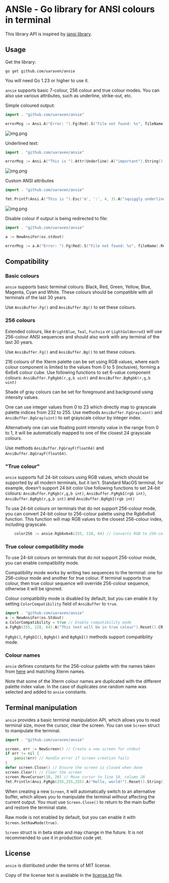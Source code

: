 # ANSIe - Go library for ANSI colours in terminal

This library API is inspired by [jansi library](https://github.com/fusesource/jansi).

## Usage

Get the library:

    go get github.com/uaraven/ansie

You will need Go 1.23 or higher to use it.

`ansie` supports basic 7-colour, 256 colour and true colour modes. You can also use various attributes, such as underline, strike-out, etc.

Simple coloured output:

```go
import . "github.com/uaraven/ansie"

errorMsg := Ansi.A("Error: ").Fg(Red).S("File not found: %s", fileName).Reset().A("Try a different name").String()
```

![img.png](images/img1.png)

Underlined text:
```go
import . "github.com/uaraven/ansie"

errorMsg := Ansi.A("This is ").Attr(Underline).A("important").String()
```
![img.png](images/img2.png)

Custom ANSI attributes
```go
import . "github.com/uaraven/ansie"

fmt.Printf(Ansi.A("This is ").Esc('m', ':', 4, 3).A("squiggly underlined").CR().String())
```
![img.png](images/img3.png)

Disable colour if output is being redirected to file:

```go
import . "github.com/uaraven/ansie"

a := NewAnsiFor(os.stdout)

errorMsg := a.A("Error: ").Fg(Red).S("File not found: %s", fileName).Reset().A("Try a different name").String()
```

## Compatibility

### Basic colours

`ansie` supports basic terminal colours: Black, Red, Green, Yellow, Blue, Magenta, Cyan and White.
These colours should be compatible with all terminals of the last 30 years.

Use `AnsiBuffer.Fg()` and `AnsiBuffer.Bg()` to set these colours.

### 256 colours

Extended colours, like `BrightBlue`, `Teal`, `Fuchsia` or `LightGoldenrod3` will use 256-colour ANSI sequences and should also 
work with any terminal of the last 30 years.

Use `AnsiBuffer.Fg()` and `AnsiBuffer.Bg()` to set these colours.

216 colours of the Xterm palette can be set using RGB values, where each colour component is limited to the values from
0 to 5 (inclusive), forming a 6x6x6 colour cube.
Use following functions to set 6-value component colours: `AnsiBuffer.FgRgb6(r,g,b uint)` and `AnsiBuffer.BgRgb6(r,g,b uint)`

Shade of gray colours can be set for foreground and background using intensity values.

One can use integer values from 0 to 23 which directly map to grayscale palette indices from 232 to 255.
Use methods `AnsiBuffer.FgGray(uint)` and `AnsiBuffer.BgGray(uint)` to set grayscale colour by integer index.

Alternatively one can use floating point intensity value in the range from 0 to 1, it will be automatically mapped
to one of the closest 24 grayscale colours.

Use methods  `AnsiBuffer.FgGrayF(float64)` and `AnsiBuffer.BgGrayF(float64)`.


### "True colour"

`ansie` supports full 24-bit colours using RGB values, which should be supported by all modern terminals, but it isn't. 
Standard MacOS terminal, for example, doesn't support 24 bit color 
Use following functions to set 24-bit colours: `AnsiBuffer.FgRgb(r,g,b int)`, `AnsiBuffer.FgRgbI(rgb int)`, `AnsiBuffer.BgRgb(r,g,b int)` and `AnsiBuffer.BgRgbI(rgb int)`

To use 24-bit colours on terminals that do not support 256-colour mode, you can convert 24-bit colour to 256-colour palette
using the Rgb6x6x6 function. This function will map RGB values to the closest 256-colour index, including grayscale.

```go
    color256 := ansie.Rgb6x6x6(255, 128, 64) // Converts RGB to 256-colour index
```

### True colour compatibility mode

To use 24-bit colours on terminals that do not support 256-colour mode, you can enable compatibility mode.

Compatibility mode works by writing two sequences to the terminal: one for 256-colour mode and another for true colour.
If terminal supports true colour, then true colour sequence will override 256-colour sequence, otherwise it will be ignored.

Colour compatibility mode is disabled by default, but you can enable it by setting `ColorCompatibility` field of `AnsiBuffer` to `true`.

```go
import . "github.com/uaraven/ansie"
a := NewAnsiFor(os.Stdout)
a.ColorCompatibility = true // Enable compatibility mode
a.FgRgb(255, 128, 64).A("This text will be in true colour").Reset().CR().Print()
```

`FgRgb()`, `FgRgbI()`, `BgRgb()` and `BgRgbI()` methods support compatibility mode.

### Colour names

`ansie` defines constants for the 256-colour palette with the names taken from [here](https://www.ditig.com/256-colors-cheat-sheet) and
matching Xterm names.

Note that some of the Xterm colour names are duplicated with the different palette index value. In the case of duplicates
one random name was selected and added to `ansie` constants.
                     

## Terminal manipulation

`ansie` provides a basic terminal manipulation API, which allows you to read terminal size, move the cursor, clear the screen.
You can use `Screen` struct to manipulate the terminal.

```go
import . "github.com/uaraven/ansie"

screen, err := NewScreen() // Create a new screen for stdout
if err != nil {
    panic(err) // Handle error if screen creation fails
}
defer screen.Close() // Ensure the screen is closed when done
screen.Clear() // Clear the screen
screen.MoveCursor(10, 20) // Move cursor to line 10, column 20
fmt.Println(Ansi.FgRgb(255,255,255).A("Hello, world!").Reset().String()) // Print text at the new cursor position
```
                                                
When creating a new `Screen`, it will automatically switch to an alternative buffer, which allows you to manipulate the terminal without affecting the current output.
You must use `Screen.Close()` to return to the main buffer and restore the terminal state.

Raw mode is not enabled by default, but you can enable it with `Screen.SetRawMode(true)`.

`Screen` struct is in beta state and may change in the future. It is not recommended to use it in production code yet.

## License

`ansie` is distributed under the terms of MIT license.

Copy of the license text is available in the [license.txt](license.txt) file.
